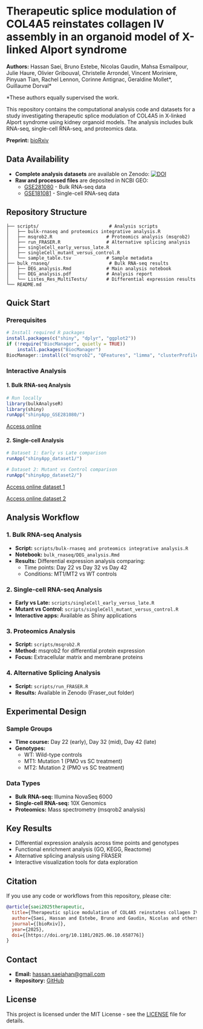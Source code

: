 # Therapeutic splice modulation of COL4A5 reinstates collagen IV assembly in an organoid model of X-linked Alport syndrome

**Authors:** Hassan Saei, Bruno Estebe, Nicolas Gaudin, Mahsa Esmailpour, Julie Haure, Olivier Gribouval, Christelle Arrondel, Vincent Moriniere, Pinyuan Tian, Rachel Lennon, Corinne Antignac, Geraldine Mollet*, Guillaume Dorval*

*These authors equally supervised the work.

This repository contains the computational analysis code and datasets for a study investigating therapeutic splice modulation of COL4A5 in X-linked Alport syndrome using kidney organoid models. The analysis includes bulk RNA-seq, single-cell RNA-seq, and proteomics data.

**Preprint:** [bioRxiv](https://www.biorxiv.org/content/10.1101/2025.06.10.658776v1)


## Data Availability

- **Complete analysis datasets** are available on Zenodo: [![DOI](https://zenodo.org/badge/DOI/10.5281/zenodo.16585561.svg)](https://doi.org/10.5281/zenodo.16585561)
- **Raw and processed files** are deposited in NCBI GEO:
  - [GSE281080](https://www.ncbi.nlm.nih.gov/geo/query/acc.cgi?acc=GSE281080) - Bulk RNA-seq data
  - [GSE181081](https://www.ncbi.nlm.nih.gov/geo/query/acc.cgi?acc=GSE181081) - Single-cell RNA-seq data

## Repository Structure

```
├── scripts/                          # Analysis scripts
│   ├── bulk-rnaseq and proteomics integrative analysis.R
│   ├── msqrob2.R                    # Proteomics analysis (msqrob2)
│   ├── run_FRASER.R                 # Alternative splicing analysis
│   ├── singleCell_early_versus_late.R
│   ├── singleCell_mutant_versus_control.R
│   └── sample_table.tsv             # Sample metadata
├── bulk_rnaseq/                      # Bulk RNA-seq results
│   ├── DEG_analysis.Rmd             # Main analysis notebook
│   ├── DEG_analysis.pdf             # Analysis report
│   └── Listes_Res_MultiTests/       # Differential expression results
└── README.md
```

## Quick Start
### Prerequisites

```r
# Install required R packages
install.packages(c("shiny", "dplyr", "ggplot2"))
if (!require("BiocManager", quietly = TRUE))
    install.packages("BiocManager")
BiocManager::install(c("msqrob2", "QFeatures", "limma", "clusterProfiler"))
```

### Interactive Analysis
#### 1. Bulk RNA-seq Analysis

```r
# Run locally
library(bulkAnalyseR)
library(shiny)
runApp("shinyApp_GSE281080/")
```
[Access online](https://hassansaei.shinyapps.io/shiny_gse281080/)


#### 2. Single-cell Analysis
```r
# Dataset 1: Early vs Late comparison
runApp("shinyApp_dataset1/")

# Dataset 2: Mutant vs Control comparison  
runApp("shinyApp_dataset2/")
```
[Access online dataset 1](https://hassansaei.shinyapps.io/shinyapp_dataset1/)

[Access online dataset 2](https://hassansaei.shinyapps.io/shinyapp_dataset2/)

## Analysis Workflow

### 1. Bulk RNA-seq Analysis
- **Script:** `scripts/bulk-rnaseq and proteomics integrative analysis.R`
- **Notebook:** `bulk_rnaseq/DEG_analysis.Rmd`
- **Results:** Differential expression analysis comparing:
  - Time points: Day 22 vs Day 32 vs Day 42
  - Conditions: MT1/MT2 vs WT controls

### 2. Single-cell RNA-seq Analysis
- **Early vs Late:** `scripts/singleCell_early_versus_late.R`
- **Mutant vs Control:** `scripts/singleCell_mutant_versus_control.R`
- **Interactive apps:** Available as Shiny applications

### 3. Proteomics Analysis
- **Script:** `scripts/msqrob2.R`
- **Method:** msqrob2 for differential protein expression
- **Focus:** Extracellular matrix and membrane proteins

### 4. Alternative Splicing Analysis
- **Script:** `scripts/run_FRASER.R`
- **Results:** Available in Zenodo (Fraser_out folder)

## Experimental Design

### Sample Groups
- **Time course:** Day 22 (early), Day 32 (mid), Day 42 (late)
- **Genotypes:** 
  - WT: Wild-type controls
  - MT1: Mutation 1 (PMO vs SC treatment)
  - MT2: Mutation 2 (PMO vs SC treatment)

### Data Types
- **Bulk RNA-seq:** Illumina NovaSeq 6000
- **Single-cell RNA-seq:** 10X Genomics
- **Proteomics:** Mass spectrometry (msqrob2 analysis)

## Key Results
- Differential expression analysis across time points and genotypes
- Functional enrichment analysis (GO, KEGG, Reactome)
- Alternative splicing analysis using FRASER
- Interactive visualization tools for data exploration

## Citation
If you use any code or workflows from this repository, please cite:

```bibtex
@article{saei2025therapeutic,
  title={Therapeutic splice modulation of COL4A5 reinstates collagen IV assembly in an organoid model of X-linked Alport syndrome},
  author={Saei, Hassan and Estebe, Bruno and Gaudin, Nicolas and others},
  journal={[bioRxiv]},
  year={2025},
  doi={[https://doi.org/10.1101/2025.06.10.658776]}
}
```

## Contact
- **Email:** hassan.saeiahan@gmail.com
- **Repository:** [GitHub](https://github.com/[username]/Saei_JCI_Insight_2025)

## License
This project is licensed under the MIT License - see the [LICENSE](LICENSE) file for details.

